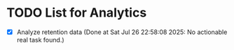 # TODO List for Analytics

- [x] Analyze retention data  (Done at Sat Jul 26 22:58:08 2025: No actionable real task found.)